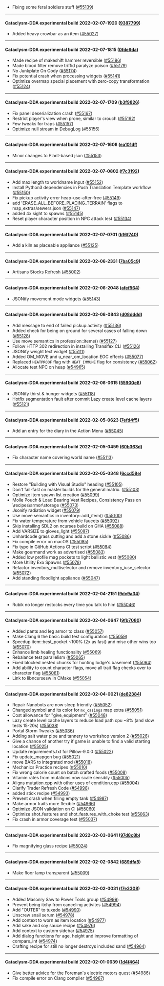 * Fixing some feral soldiers stuff ([#55139](https://github.com/CleverRaven/Cataclysm-DDA/pull/55139))

---

#### Cataclysm-DDA experimental build 2022-02-07-1920 ([9387799](https://github.com/CleverRaven/Cataclysm-DDA/releases/tag/cdda-experimental-2022-02-07-1920))

* Added heavy crowbar as an item ([#55027](https://github.com/CleverRaven/Cataclysm-DDA/pull/55027))

---

#### Cataclysm-DDA experimental build 2022-02-07-1815 ([0fde9da](https://github.com/CleverRaven/Cataclysm-DDA/releases/tag/cdda-experimental-2022-02-07-1815))

* Made recipe of makeshift hammer reversible ([#55186](https://github.com/CleverRaven/Cataclysm-DDA/pull/55186))
* Made blood filter remove triffid paralyze poison ([#55179](https://github.com/CleverRaven/Cataclysm-DDA/pull/55179))
* No Junkplate On Cody ([#55174](https://github.com/CleverRaven/Cataclysm-DDA/pull/55174))
* Fix potential crash when processing widgets ([#55141](https://github.com/CleverRaven/Cataclysm-DDA/pull/55141))
* Optimize overmap special placement with zero-copy transformation ([#55124](https://github.com/CleverRaven/Cataclysm-DDA/pull/55124))

---

#### Cataclysm-DDA experimental build 2022-02-07-1709 ([b3f9826](https://github.com/CleverRaven/Cataclysm-DDA/releases/tag/cdda-experimental-2022-02-07-1709))

* Fix panel deserialization crash ([#55167](https://github.com/CleverRaven/Cataclysm-DDA/pull/55167))
* Restrict player's view when prone, similar to crouch ([#55162](https://github.com/CleverRaven/Cataclysm-DDA/pull/55162))
* Few tweaks for traps ([#55157](https://github.com/CleverRaven/Cataclysm-DDA/pull/55157))
* Optimize null stream in DebugLog ([#55156](https://github.com/CleverRaven/Cataclysm-DDA/pull/55156))

---

#### Cataclysm-DDA experimental build 2022-02-07-1608 ([ea101df](https://github.com/CleverRaven/Cataclysm-DDA/releases/tag/cdda-experimental-2022-02-07-1608))

* Minor changes to Plant-based json ([#55153](https://github.com/CleverRaven/Cataclysm-DDA/pull/55153))

---

#### Cataclysm-DDA experimental build 2022-02-07-0802 ([f7c3192](https://github.com/CleverRaven/Cataclysm-DDA/releases/tag/cdda-experimental-2022-02-07-0802))

* Add max length to worldname input ([#55152](https://github.com/CleverRaven/Cataclysm-DDA/pull/55152))
* Install Python3 dependencies in Push Translation Template workflow ([#55150](https://github.com/CleverRaven/Cataclysm-DDA/pull/55150))
* Fix pickup activity error heap-use-after-free ([#55149](https://github.com/CleverRaven/Cataclysm-DDA/pull/55149))
* add 'ERASE_ALL_BEFORE_PLACING_TERRAIN' flags to map_extras/sewers.json ([#55147](https://github.com/CleverRaven/Cataclysm-DDA/pull/55147))
* added 4x sight to spawns ([#55145](https://github.com/CleverRaven/Cataclysm-DDA/pull/55145))
* Reset player character position in NPC attack test ([#55134](https://github.com/CleverRaven/Cataclysm-DDA/pull/55134))

---

#### Cataclysm-DDA experimental build 2022-02-07-0701 ([b16f740](https://github.com/CleverRaven/Cataclysm-DDA/releases/tag/cdda-experimental-2022-02-07-0701))

* Add a kiln as placeable appliance ([#55125](https://github.com/CleverRaven/Cataclysm-DDA/pull/55125))

---

#### Cataclysm-DDA experimental build 2022-02-06-2331 ([7ba05c9](https://github.com/CleverRaven/Cataclysm-DDA/releases/tag/cdda-experimental-2022-02-06-2331))

* Artisans Stocks Refresh ([#55002](https://github.com/CleverRaven/Cataclysm-DDA/pull/55002))

---

#### Cataclysm-DDA experimental build 2022-02-06-2048 ([afef564](https://github.com/CleverRaven/Cataclysm-DDA/releases/tag/cdda-experimental-2022-02-06-2048))

* JSONify movement mode widgets ([#55143](https://github.com/CleverRaven/Cataclysm-DDA/pull/55143))

---

#### Cataclysm-DDA experimental build 2022-02-06-0843 ([d08dddd](https://github.com/CleverRaven/Cataclysm-DDA/releases/tag/cdda-experimental-2022-02-06-0843))

* Add message to end of failed pickup activity ([#55136](https://github.com/CleverRaven/Cataclysm-DDA/pull/55136))
* Added check for being on ground for several cases of falling down ([#55128](https://github.com/CleverRaven/Cataclysm-DDA/pull/55128))
* Use move semantics in profession::items() ([#55127](https://github.com/CleverRaven/Cataclysm-DDA/pull/55127))
* Follow HTTP 302 redirection in installing Transifex CLI ([#55126](https://github.com/CleverRaven/Cataclysm-DDA/pull/55126))
* JSONify weight text widget ([#55111](https://github.com/CleverRaven/Cataclysm-DDA/pull/55111))
* Added OM_MOVE and u_near_om_location EOC effects ([#55077](https://github.com/CleverRaven/Cataclysm-DDA/pull/55077))
* Replaced `HEATPROOF` flag with `HEAT_IMMUNE` flag for consistency ([#55062](https://github.com/CleverRaven/Cataclysm-DDA/pull/55062))
* Allocate test NPC on heap ([#54965](https://github.com/CleverRaven/Cataclysm-DDA/pull/54965))

---

#### Cataclysm-DDA experimental build 2022-02-06-0615 ([55900e8](https://github.com/CleverRaven/Cataclysm-DDA/releases/tag/cdda-experimental-2022-02-06-0615))

* JSONify thirst & hunger widgets ([#55118](https://github.com/CleverRaven/Cataclysm-DDA/pull/55118))
* Hotfix segmentation fault after commit Lazy create level cache layers ([#55121](https://github.com/CleverRaven/Cataclysm-DDA/pull/55121))

---

#### Cataclysm-DDA experimental build 2022-02-05-0623 ([7efd4f5](https://github.com/CleverRaven/Cataclysm-DDA/releases/tag/cdda-experimental-2022-02-05-0623))

* Add an entry for the diary in the Action Menu ([#55045](https://github.com/CleverRaven/Cataclysm-DDA/pull/55045))

---

#### Cataclysm-DDA experimental build 2022-02-05-0459 ([60b363d](https://github.com/CleverRaven/Cataclysm-DDA/releases/tag/cdda-experimental-2022-02-05-0459))

* Fix character name covering world name ([#55113](https://github.com/CleverRaven/Cataclysm-DDA/pull/55113))

---

#### Cataclysm-DDA experimental build 2022-02-05-0348 ([6ccd58e](https://github.com/CleverRaven/Cataclysm-DDA/releases/tag/cdda-experimental-2022-02-05-0348))

* Restore "Building with Visual Studio" heading ([#55105](https://github.com/CleverRaven/Cataclysm-DDA/pull/55105))
* Don't fail-fast on master builds for the general matrix. ([#55103](https://github.com/CleverRaven/Cataclysm-DDA/pull/55103))
* Optimize item spawn list creation ([#55099](https://github.com/CleverRaven/Cataclysm-DDA/pull/55099))
* Molle Pouch & Load Bearing Vest Recipes, Consistency Pass on \recipes\armor\storage ([#55073](https://github.com/CleverRaven/Cataclysm-DDA/pull/55073))
* Jsonify radiation widget ([#55079](https://github.com/CleverRaven/Cataclysm-DDA/pull/55079))
* Use move semantics in inventory::add_item() ([#55100](https://github.com/CleverRaven/Cataclysm-DDA/pull/55100))
* Fix water temperature from vehicle faucets ([#55092](https://github.com/CleverRaven/Cataclysm-DDA/pull/55092))
* Skip installing SDL2 on ncurses build on GHA ([#55088](https://github.com/CleverRaven/Cataclysm-DDA/pull/55088))
* Add VARSIZE to gloves_light ([#55087](https://github.com/CleverRaven/Cataclysm-DDA/pull/55087))
* Unhardcode grass cutting and add a stone sickle ([#55086](https://github.com/CleverRaven/Cataclysm-DDA/pull/55086))
* Fix compile error on macOS ([#55085](https://github.com/CleverRaven/Cataclysm-DDA/pull/55085))
* Fix typo in GitHub Actions CI test script ([#55084](https://github.com/CleverRaven/Cataclysm-DDA/pull/55084))
* Make gourmand work as advertised ([#55083](https://github.com/CleverRaven/Cataclysm-DDA/pull/55083))
* Added low profile mag pockets to light ballistic vest ([#55080](https://github.com/CleverRaven/Cataclysm-DDA/pull/55080))
* More Utility Exo Spawns ([#55078](https://github.com/CleverRaven/Cataclysm-DDA/pull/55078))
* Refactor inventory_multiselector and remove inventory_iuse_selector ([#55072](https://github.com/CleverRaven/Cataclysm-DDA/pull/55072))
* Add standing floodlight appliance ([#55047](https://github.com/CleverRaven/Cataclysm-DDA/pull/55047))

---

#### Cataclysm-DDA experimental build 2022-02-04-2151 ([9dc9a34](https://github.com/CleverRaven/Cataclysm-DDA/releases/tag/cdda-experimental-2022-02-04-2151))

* Rubik no longer restocks every time you talk to him ([#55046](https://github.com/CleverRaven/Cataclysm-DDA/pull/55046))

---

#### Cataclysm-DDA experimental build 2022-02-04-0647 ([9fb7080](https://github.com/CleverRaven/Cataclysm-DDA/releases/tag/cdda-experimental-2022-02-04-0647))

* Added pants and leg armor to class ([#55057](https://github.com/CleverRaven/Cataclysm-DDA/pull/55057))
* Make Clang 6 the basic build test configuration ([#55059](https://github.com/CleverRaven/Cataclysm-DDA/pull/55059))
* Speedup item::best_pocket ~100% (2x as fast) and misc other wins too ([#55070](https://github.com/CleverRaven/Cataclysm-DDA/pull/55070))
* Enhance limb healing functionality ([#55069](https://github.com/CleverRaven/Cataclysm-DDA/pull/55069))
* Rebalance test parallelism ([#55065](https://github.com/CleverRaven/Cataclysm-DDA/pull/55065))
* Fixed blocked nested chunks for hunting lodge's basement ([#55064](https://github.com/CleverRaven/Cataclysm-DDA/pull/55064))
* Add ability to count character flags, move all trait flag checks over to character flag ([#55061](https://github.com/CleverRaven/Cataclysm-DDA/pull/55061))
* Link to libncursesw in CMake ([#55054](https://github.com/CleverRaven/Cataclysm-DDA/pull/55054))

---

#### Cataclysm-DDA experimental build 2022-02-04-0021 ([de82384](https://github.com/CleverRaven/Cataclysm-DDA/releases/tag/cdda-experimental-2022-02-04-0021))

* Repair Nanobots are now sleep friendly ([#55052](https://github.com/CleverRaven/Cataclysm-DDA/pull/55052))
* Changed symbol and its color for `mx_casings` map extra ([#55051](https://github.com/CleverRaven/Cataclysm-DDA/pull/55051))
* Cost allowance for "give_equipment" ([#55048](https://github.com/CleverRaven/Cataclysm-DDA/pull/55048))
* Lazy create level cache layers to reduce load path cpu ~8% (and slow tests 15-20s) ([#55038](https://github.com/CleverRaven/Cataclysm-DDA/pull/55038))
* Portal Storm Tweaks ([#55036](https://github.com/CleverRaven/Cataclysm-DDA/pull/55036))
* Adding salt water pipe and tannery to workshop version 2 ([#55026](https://github.com/CleverRaven/Cataclysm-DDA/pull/55026))
* Give a chance of another try if game is unable to find a valid starting location ([#55025](https://github.com/CleverRaven/Cataclysm-DDA/pull/55025))
* Update requirements.txt for Pillow-9.0.0 ([#55022](https://github.com/CleverRaven/Cataclysm-DDA/pull/55022))
* Fix update_mapgen bug ([#55021](https://github.com/CleverRaven/Cataclysm-DDA/pull/55021))
* move BARS to integrated mod ([#55018](https://github.com/CleverRaven/Cataclysm-DDA/pull/55018))
* Mechanics Practice recipes ([#55010](https://github.com/CleverRaven/Cataclysm-DDA/pull/55010))
* Fix wrong calorie count on batch crafted foods ([#55008](https://github.com/CleverRaven/Cataclysm-DDA/pull/55008))
* Vitamin rates from mutations now scale sensibly ([#55005](https://github.com/CleverRaven/Cataclysm-DDA/pull/55005))
* Aligns mutation.cpp with other uses of condition.cpp ([#55004](https://github.com/CleverRaven/Cataclysm-DDA/pull/55004))
* Clarify Trader Refresh Code ([#54996](https://github.com/CleverRaven/Cataclysm-DDA/pull/54996))
* added stick recipe ([#54993](https://github.com/CleverRaven/Cataclysm-DDA/pull/54993))
* Prevent crash when filling empty tank ([#54987](https://github.com/CleverRaven/Cataclysm-DDA/pull/54987))
* Make armor traits more flexible ([#54966](https://github.com/CleverRaven/Cataclysm-DDA/pull/54966))
* Optimize JSON validation on CI ([#55060](https://github.com/CleverRaven/Cataclysm-DDA/pull/55060))
* Optimize shot_features and shot_features_with_choke test ([#55063](https://github.com/CleverRaven/Cataclysm-DDA/pull/55063))
* Fix crash in armor coverage test ([#55037](https://github.com/CleverRaven/Cataclysm-DDA/pull/55037))

---

#### Cataclysm-DDA experimental build 2022-02-03-0641 ([97d8c8b](https://github.com/CleverRaven/Cataclysm-DDA/releases/tag/cdda-experimental-2022-02-03-0641))

* Fix magnifying glass recipe ([#55024](https://github.com/CleverRaven/Cataclysm-DDA/pull/55024))

---

#### Cataclysm-DDA experimental build 2022-02-02-0842 ([689dfa5](https://github.com/CleverRaven/Cataclysm-DDA/releases/tag/cdda-experimental-2022-02-02-0842))

* Make floor lamp transparent ([#55009](https://github.com/CleverRaven/Cataclysm-DDA/pull/55009))

---

#### Cataclysm-DDA experimental build 2022-02-02-0031 ([f7e3308](https://github.com/CleverRaven/Cataclysm-DDA/releases/tag/cdda-experimental-2022-02-02-0031))

* Added Masonry Saw to Power Tools group ([#54999](https://github.com/CleverRaven/Cataclysm-DDA/pull/54999))
* Prevent being itchy from canceling activites ([#54994](https://github.com/CleverRaven/Cataclysm-DDA/pull/54994))
* Add "OUTER" to tuxedo ([#54990](https://github.com/CleverRaven/Cataclysm-DDA/pull/54990))
* Unscrew snail serum ([#54978](https://github.com/CleverRaven/Cataclysm-DDA/pull/54978))
* Add context to worn as item location ([#54977](https://github.com/CleverRaven/Cataclysm-DDA/pull/54977))
* Add sake and soy sauce recipe ([#54976](https://github.com/CleverRaven/Cataclysm-DDA/pull/54976))
* Add context to custom sidebar ([#54975](https://github.com/CleverRaven/Cataclysm-DDA/pull/54975))
* Add dialog functions for age, height and improve formatting of compare_int ([#54974](https://github.com/CleverRaven/Cataclysm-DDA/pull/54974))
* Crafting recipe for still no longer destroys included sand ([#54964](https://github.com/CleverRaven/Cataclysm-DDA/pull/54964))

---

#### Cataclysm-DDA experimental build 2022-02-01-0639 ([1d4f464](https://github.com/CleverRaven/Cataclysm-DDA/releases/tag/cdda-experimental-2022-02-01-0639))

* Give better advice for the Foreman's electric motors quest ([#54986](https://github.com/CleverRaven/Cataclysm-DDA/pull/54986))
* Fix compile error on Clang compiler ([#54967](https://github.com/CleverRaven/Cataclysm-DDA/pull/54967))
